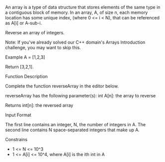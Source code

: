 An array is a type of data structure that stores elements of the same type in a contiguous block of memory. In an array, A, of size n, each memory location has some unique index,  (where 0 <= i < N), that can be referenced as A[i] or A-sub-i.

Reverse an array of integers.

Note: If you've already solved our C++ domain's Arrays Introduction challenge, you may want to skip this.

Example
A = [1,2,3]

Return [3,2,1].

Function Description

Complete the function reverseArray in the editor below.

reverseArray has the following parameter(s):
int A[n]: the array to reverse

Returns
int[n]: the reversed array

Input Format

The first line contains an integer, N, the number of integers in A.
The second line contains N space-separated integers that make up A.

Constrains
- 1 <= N <= 10^3
- 1 <= A[i] <= 10^4, where A[i] is the ith int in A